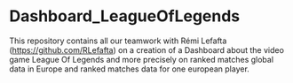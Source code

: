 # Dashboard_LeagueOfLegends

This repository contains all our teamwork with Rémi Lefafta (https://github.com/RLefafta) on a creation of a Dashboard about the video game League Of Legends and more precisely on ranked matches global data in Europe and ranked matches data for one european player. 

